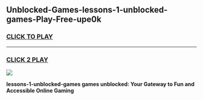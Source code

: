 
## Unblocked-Games-lessons-1-unblocked-games-Play-Free-upe0k
<h3>
<a href="https://premium76.site?title=lessons-1-unblocked-games&ref=23A">CLICK TO PLAY</a></h3>
<hr>

<h3>
<a href="https://premium76.site?title=lessons-1-unblocked-games&ref=23A">CLICK 2 PLAY</a>
  
</h3>

<a href="https://premium76.site?title=lessons-1-unblocked-games&ref=23A"><img src="https://clearcache.store/games.png"></a>


**lessons-1-unblocked-games games unblocked: Your Gateway to Fun and Accessible Online Gaming**
